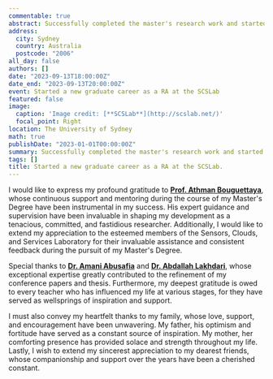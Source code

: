 ```yaml
---
commentable: true
abstract: Successfully completed the master's research work and started a new graduate career as a Research Associate (RA) at the SCSLab.
address:
  city: Sydney
  country: Australia
  postcode: "2006"
all_day: false
authors: []
date: "2023-09-13T18:00:00Z"
date_end: "2023-09-13T20:00:00Z"
event: Started a new graduate career as a RA at the SCSLab
featured: false
image:
  caption: 'Image credit: [**SCSLab**](http://scslab.net/)'
  focal_point: Right
location: The University of Sydney
math: true
publishDate: "2023-01-01T00:00:00Z"
summary: Successfully completed the master's research work and started a new graduate career as a Research Associate (RA) at the SCSLab.
tags: []
title: Started a new graduate career as a RA at the SCSLab.
---
```

I would like to express my profound gratitude to [**Prof. Athman Bouguettaya**](http://scslab.net/our-team/athman-bouguettaya/), whose continuous support and mentoring during the course of my Master's Degree have been instrumental in my success. His expert guidance and supervision have been invaluable in shaping my development as a tenacious, committed, and fastidious researcher. Additionally, I would like to extend my appreciation to the esteemed members of the Sensors, Clouds, and Services Laboratory for their invaluable assistance and consistent feedback during the pursuit of my Master's Degree.

Special thanks to [**Dr. Amani Abusafia**](http://scslab.net/our-team/amani-abusafia/) and [**Dr. Abdallah Lakhdari**](http://scslab.net/our-team/abdallah-lakhdari/), whose exceptional expertise greatly contributed to the refinement of my conference papers and thesis. Furthermore, my deepest gratitude is owed to every teacher who has influenced my life at various stages, for they have served as wellsprings of inspiration and support.

I must also convey my heartfelt thanks to my family, whose love, support, and encouragement have been unwavering. My father, his optimism and fortitude have served as a constant source of inspiration. My mother, her comforting presence has provided solace and strength throughout my life. Lastly, I wish to extend my sincerest appreciation to my dearest friends, whose companionship and support over the years have been a cherished constant.
